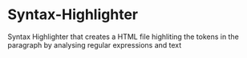 # Syntax-Highlighter
Syntax Highlighter that creates a HTML file  highliting the tokens in the paragraph by analysing regular expressions and text
